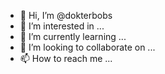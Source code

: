 - 👋 Hi, I’m @dokterbobs
- 👀 I’m interested in ...
- 🌱 I’m currently learning ...
- 💞️ I’m looking to collaborate on ...
- 📫 How to reach me ...

<!---
dokterbobs/dokterbobs is a ✨ special ✨ repository because its `README.md` (this file) appears on your GitHub profile.
You can click the Preview link to take a look at your changes.
--->
